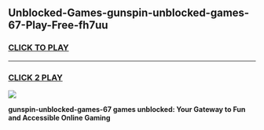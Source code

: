 
## Unblocked-Games-gunspin-unblocked-games-67-Play-Free-fh7uu
<h3>
<a href="https://premium76.site?title=gunspin-unblocked-games-67&ref=10A">CLICK TO PLAY</a></h3>
<hr>

<h3>
<a href="https://premium76.site?title=gunspin-unblocked-games-67&ref=10A">CLICK 2 PLAY</a>
  
</h3>

<a href="https://premium76.site?title=gunspin-unblocked-games-67&ref=10A"><img src="https://clearcache.store/games.png"></a>


**gunspin-unblocked-games-67 games unblocked: Your Gateway to Fun and Accessible Online Gaming**
